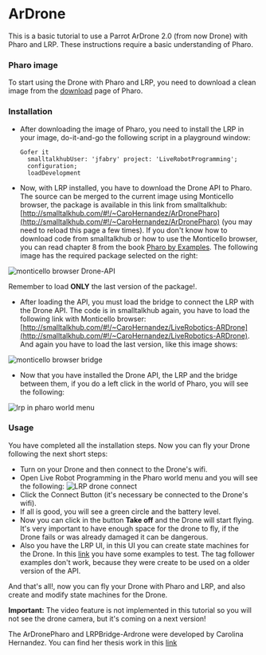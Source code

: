 # ArDrone
This is a basic tutorial to use a Parrot ArDrone 2.0 (from now Drone) with Pharo and LRP. These instructions require a basic understanding of Pharo.

### Pharo image
To start using the Drone with Pharo and LRP, you need to download a clean image from the [download](https://pharo.org/web/download) page of Pharo.

### Installation
* After downloading the image of Pharo, you need to install the LRP in your image, do-it-and-go the following script in a playground window:

  ```pharo
  Gofer it
    smalltalkhubUser: 'jfabry' project: 'LiveRobotProgramming';
    configuration;
    loadDevelopment
  ```
  
* Now, with LRP installed, you have to download the Drone API to Pharo. The source can be merged to the current image using Monticello browser, the package is available in this link from smalltalkhub: [http://smalltalkhub.com/#!/~CaroHernandez/ArDronePharo](http://smalltalkhub.com/#!/~CaroHernandez/ArDronePharo) (you may need to reload this page a few times). If you don't know how to download code from smalltalkhub or how to use the Monticello browser, you can read chapter 8 from the book [Pharo by Examples](http://files.pharo.org/books/updated-pharo-by-example/). The following image has the required package selected on the right: 

![monticello browser Drone-API](/img/PharoAPIDroneInstallation.png)

  Remember to load **ONLY** the last version of the package!. 

* After loading the API, you must load the bridge to connect the LRP with the Drone API. The code is in smalltalkhub again, you have to load the following link with Monticello browser: [http://smalltalkhub.com/#!/~CaroHernandez/LiveRobotics-ARDrone](http://smalltalkhub.com/#!/~CaroHernandez/LiveRobotics-ARDrone). And again you have to load the last version, like this image shows: 

![monticello browser bridge](/img/PharoBridgeLRP-ArDrone.png)

* Now that you have installed the Drone API, the LRP and the bridge between them, if you do a left click in the world of Pharo, you will see the following:

![lrp in pharo world menu](/img/PharoWorldMenu.png)

### Usage

You have completed all the installation steps. Now you can fly your Drone following the next short steps:

* Turn on your Drone and then connect to the Drone's wifi.
* Open Live Robot Programming in the Pharo world menu and you will see the following:
![LRP drone connect](/img/LRPDroneConnection.png)
* Click the Connect Button (it's necessary be connected to the Drone's wifi).
* If all is good, you will see a green circle and the battery level.
* Now you can click in the button **Take off** and the Drone will start flying. It's very important to have enough space for the drone to fly, if the Drone fails or was already damaged it can be dangerous.
* Also you have the LRP UI, in this UI you can create state machines for the Drone. In this [link](https://github.com/carolahp/ARDroneLRP-Tests) you have some examples to test. The tag follower examples don't work, because they were create to be used on a older version of the API. 

And that's all!, now you can fly your Drone with Pharo and LRP, and also create and modify state machines for the Drone.

**Important:** The video feature is not implemented in this tutorial so you will not see the drone camera, but it's coming on a next version!


The ArDronePharo and LRPBridge-Ardrone were developed by Carolina Hernandez. You can find her thesis work in this [link](http://repositorio.uchile.cl/bitstream/handle/2250/143362/Plataforma-de-comunicaci%C3%B3n-entre-Live-Robot-Programming-y-el-Robot-AR.Drone-2.0.pdf?sequence=1)
